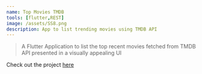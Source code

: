 ```yaml
---
name: Top Movies TMDB
tools: [flutter,REST]
image: /assets/SS8.png
description: App to list trending movies using TMDB API
---
```


> A Flutter Application to list the top recent movies fetched from TMDB API presented in a visually appealing UI

Check out the project [here](https://github.com/sunchit17/Movie-List-TMDB)

